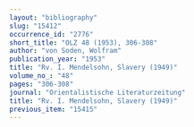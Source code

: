 ```yaml
---
layout: "bibliography"
slug: "15412"
occurrence_id: "2776"
short_title: "OLZ 48 (1953), 306-308"
author: "von Soden, Wolfram"
publication_year: "1953"
title: "Rv. I. Mendelsohn, Slavery (1949)"
volume_no_: "48"
pages: "306-308"
journal: "Orientalistische Literaturzeitung"
title: "Rv. I. Mendelsohn, Slavery (1949)"
previous_item: "15415"
---
```

